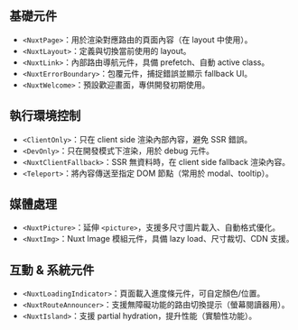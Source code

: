 ## 基礎元件

- `<NuxtPage>`：用於渲染對應路由的頁面內容（在 layout 中使用）。
- `<NuxtLayout>`：定義與切換當前使用的 layout。
- `<NuxtLink>`：內部路由導航元件，具備 prefetch、自動 active class。
- `<NuxtErrorBoundary>`：包覆元件，捕捉錯誤並顯示 fallback UI。
- `<NuxtWelcome>`：預設歡迎畫面，專供開發初期使用。

## 執行環境控制

- `<ClientOnly>`：只在 client side 渲染內部內容，避免 SSR 錯誤。
- `<DevOnly>`：只在開發模式下渲染，用於 debug 元件。
- `<NuxtClientFallback>`：SSR 無資料時，在 client side fallback 渲染內容。
- `<Teleport>`：將內容傳送至指定 DOM 節點（常用於 modal、tooltip）。

## 媒體處理

- `<NuxtPicture>`：延伸 `<picture>`，支援多尺寸圖片載入、自動格式優化。
- `<NuxtImg>`：Nuxt Image 模組元件，具備 lazy load、尺寸裁切、CDN 支援。

## 互動 & 系統元件

- `<NuxtLoadingIndicator>`：頁面載入進度條元件，可自定顏色/位置。
- `<NuxtRouteAnnouncer>`：支援無障礙功能的路由切換提示（螢幕閱讀器用）。
- `<NuxtIsland>`：支援 partial hydration，提升性能（實驗性功能）。